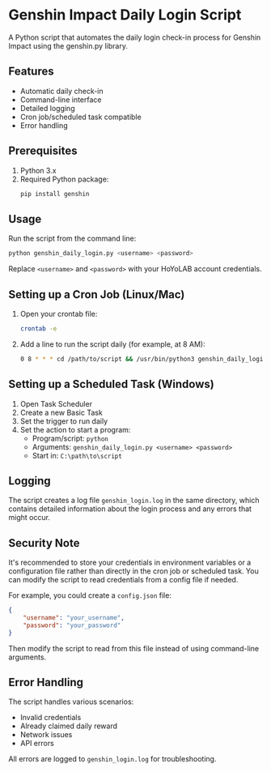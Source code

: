 # Genshin Impact Daily Login Script

A Python script that automates the daily login check-in process for Genshin Impact using the genshin.py library.

## Features

- Automatic daily check-in
- Command-line interface
- Detailed logging
- Cron job/scheduled task compatible
- Error handling

## Prerequisites

1. Python 3.x
2. Required Python package:
   ```bash
   pip install genshin
   ```

## Usage

Run the script from the command line:

```bash
python genshin_daily_login.py <username> <password>
```

Replace `<username>` and `<password>` with your HoYoLAB account credentials.

## Setting up a Cron Job (Linux/Mac)

1. Open your crontab file:
   ```bash
   crontab -e
   ```

2. Add a line to run the script daily (for example, at 8 AM):
   ```bash
   0 8 * * * cd /path/to/script && /usr/bin/python3 genshin_daily_login.py <username> <password>
   ```

## Setting up a Scheduled Task (Windows)

1. Open Task Scheduler
2. Create a new Basic Task
3. Set the trigger to run daily
4. Set the action to start a program:
   - Program/script: `python`
   - Arguments: `genshin_daily_login.py <username> <password>`
   - Start in: `C:\path\to\script`

## Logging

The script creates a log file `genshin_login.log` in the same directory, which contains detailed information about the login process and any errors that might occur.

## Security Note

It's recommended to store your credentials in environment variables or a configuration file rather than directly in the cron job or scheduled task. You can modify the script to read credentials from a config file if needed.

For example, you could create a `config.json` file:
```json
{
    "username": "your_username",
    "password": "your_password"
}
```

Then modify the script to read from this file instead of using command-line arguments.

## Error Handling

The script handles various scenarios:
- Invalid credentials
- Already claimed daily reward
- Network issues
- API errors

All errors are logged to `genshin_login.log` for troubleshooting.
